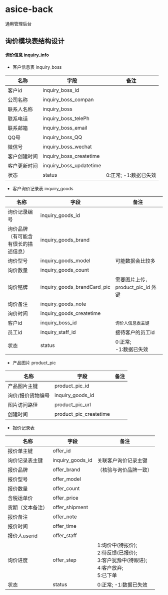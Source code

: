 # asice-back
通用管理后台

## 询价模块表结构设计

#### 询价信息  inquiry_info

- 客户信息表  inquiry_boss


 名称 | 字段 |备注 |
    ---|--- |--- 
|  客户id   |inquiry_boss_id |
|  公司名称   |inquiry_boss_compan |
|  联系人名称     |inquiry_boss 	   |
|  联系电话   |inquiry_boss_telePh |	
|  联系邮箱   |inquiry_boss_email  | 
|  QQ号       |inquiry_boss_QQ	   |   
|  微信号     |inquiry_boss_wechat |
|  客户创建时间     |inquiry_boss_createtime |
|  客户更新时间     |inquiry_boss_updatetime |
|  状态     |status | 0:正常; -1:数据已失效 |


- 客户询价记录表  inquiry_goods

名称 | 字段 |备注
    ---|--- |--- 
|   询价记录编号     |  inquiry_goods_id             |
|   询价品牌（有可能含有很长的描述信息）|  inquiry_goods_brand	        |
|   询价型号        |  inquiry_goods_model	        |  可能数据会比较多 |
|   询价数量        |  inquiry_goods_count	        |                   |
|   询价铭牌        |  inquiry_goods_brandCard_pic	|  需要图片上传，product_pic_id 外键    |
|   询价备注        |  inquiry_goods_note	        |                   |
|   询价时间        |  inquiry_goods_createtime     |                   |
|   客户id          |  inquiry_boss_id              | ``` 询价人信息表主键 ``` |
|   员工id          |  inquiry_staff_id             |    接待客户的员工id      |
|   状态            |  status                       | 0:正常;<br> -1:数据已失效    |


- 产品图片  product_pic

名称 | 字段 |备注
    ---|--- |--- 
|  产品图片主键     |  product_pic_id         |
|  询价/报价货物编号     |  inquiry_goods_id       |
|  图片访问路径     |  product_pic_url        |
|  创建时间         |  product_pic_createtime |





- 报价记录表

名称 | 字段 |备注
    ---|--- |--- 
|   报价单主键      |   offer_id           |                      |
|   询价记录表主键  |   inquiry_goods_id   | 关联客户询价记录主键 |
|   报价品牌        |   offer_brand        |（核验与询价品牌一致）|	
|   报价型号        |   offer_model        |	                   
|   报价数量        |   offer_count        |	
|   含税运单价      |   offer_price        |	
|   货期（文本备注）|   offer_shipment	   |                      |
|   报价备注        |   offer_note	       |
|   报价时间        |   offer_time	       |
|   报价人userid    |   offer_staff        |                      |
|   询价进度 | offer_step | 1:询价中(待报价);<br>2:待反馈(已报价);<br>3:客户犹豫中(待跟进);<br>4:客户放弃;<br>5:已下单 |
|   状态            |   status             |  0:正常; -1:数据已失效 |




